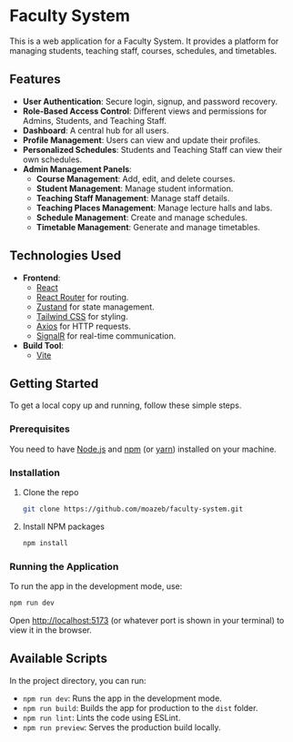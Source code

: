 # Faculty System

This is a web application for a Faculty System. It provides a platform for managing students, teaching staff, courses, schedules, and timetables.

## Features

- **User Authentication**: Secure login, signup, and password recovery.
- **Role-Based Access Control**: Different views and permissions for Admins, Students, and Teaching Staff.
- **Dashboard**: A central hub for all users.
- **Profile Management**: Users can view and update their profiles.
- **Personalized Schedules**: Students and Teaching Staff can view their own schedules.
- **Admin Management Panels**:
    - **Course Management**: Add, edit, and delete courses.
    - **Student Management**: Manage student information.
    - **Teaching Staff Management**: Manage staff details.
    - **Teaching Places Management**: Manage lecture halls and labs.
    - **Schedule Management**: Create and manage schedules.
    - **Timetable Management**: Generate and manage timetables.

## Technologies Used

- **Frontend**:
    - [React](https://reactjs.org/)
    - [React Router](https://reactrouter.com/) for routing.
    - [Zustand](https://github.com/pmndrs/zustand) for state management.
    - [Tailwind CSS](https://tailwindcss.com/) for styling.
    - [Axios](https://axios-http.com/) for HTTP requests.
    - [SignalR](https://dotnet.microsoft.com/apps/aspnet/signalr) for real-time communication.
- **Build Tool**:
    - [Vite](https://vitejs.dev/)

## Getting Started

To get a local copy up and running, follow these simple steps.

### Prerequisites

You need to have [Node.js](https://nodejs.org/) and [npm](https://www.npmjs.com/) (or [yarn](https://yarnpkg.com/)) installed on your machine.

### Installation

1. Clone the repo
   ```sh
   git clone https://github.com/moazeb/faculty-system.git
   ```
2. Install NPM packages
   ```sh
   npm install
   ```

### Running the Application

To run the app in the development mode, use:
```sh
npm run dev
```
Open [http://localhost:5173](http://localhost:5173) (or whatever port is shown in your terminal) to view it in the browser.

## Available Scripts

In the project directory, you can run:

- `npm run dev`: Runs the app in the development mode.
- `npm run build`: Builds the app for production to the `dist` folder.
- `npm run lint`: Lints the code using ESLint.
- `npm run preview`: Serves the production build locally. 
